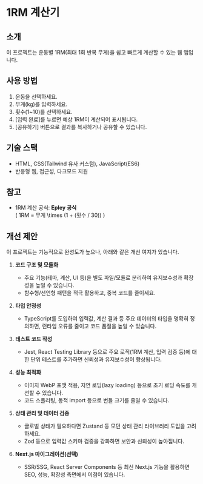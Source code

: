 # 1RM 계산기

## 소개

이 프로젝트는 운동별 1RM(최대 1회 반복 무게)을 쉽고 빠르게 계산할 수 있는 웹 앱입니다.

## 사용 방법

1. 운동을 선택하세요.
2. 무게(kg)를 입력하세요.
3. 횟수(1~10)를 선택하세요.
4. [입력 완료]를 누르면 예상 1RM이 계산되어 표시됩니다.
5. [공유하기] 버튼으로 결과를 복사하거나 공유할 수 있습니다.

## 기술 스택

- HTML, CSS(Tailwind 유사 커스텀), JavaScript(ES6)
- 반응형 웹, 접근성, 다크모드 지원

## 참고

- 1RM 계산 공식: **Epley 공식**  
  \( 1RM = 무게 \times (1 + (횟수 / 30)) \)

## 개선 제안

이 프로젝트는 기능적으로 완성도가 높으나, 아래와 같은 개선 여지가 있습니다.

1. **코드 구조 및 모듈화**

   - 주요 기능(테마, 계산, UI 등)을 별도 파일/모듈로 분리하여 유지보수성과 확장성을 높일 수 있습니다.
   - 함수형/선언형 패턴을 적극 활용하고, 중복 코드를 줄이세요.

2. **타입 안정성**

   - TypeScript를 도입하여 입력값, 계산 결과 등 주요 데이터의 타입을 명확히 정의하면, 런타임 오류를 줄이고 코드 품질을 높일 수 있습니다.

3. **테스트 코드 작성**

   - Jest, React Testing Library 등으로 주요 로직(1RM 계산, 입력 검증 등)에 대한 단위 테스트를 추가하면 신뢰성과 유지보수성이 향상됩니다.

4. **성능 최적화**

   - 이미지 WebP 포맷 적용, 지연 로딩(lazy loading) 등으로 초기 로딩 속도를 개선할 수 있습니다.
   - 코드 스플리팅, 동적 import 등으로 번들 크기를 줄일 수 있습니다.

5. **상태 관리 및 데이터 검증**

   - 글로벌 상태가 필요하다면 Zustand 등 모던 상태 관리 라이브러리 도입을 고려하세요.
   - Zod 등으로 입력값 스키마 검증을 강화하면 보안과 신뢰성이 높아집니다.

6. **Next.js 마이그레이션(선택)**
   - SSR/SSG, React Server Components 등 최신 Next.js 기능을 활용하면 SEO, 성능, 확장성 측면에서 이점이 있습니다.
